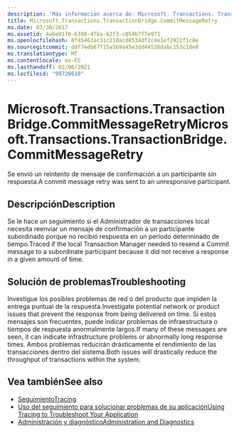 ```yaml
---
description: 'Más información acerca de: Microsoft. Transactions. TransactionBridge. CommitMessageRetry'
title: Microsoft.Transactions.TransactionBridge.CommitMessageRetry
ms.date: 03/30/2017
ms.assetid: 4abe01f0-6398-4fba-b2f3-c054b7f7e971
ms.openlocfilehash: 8f45463ac31c210acd8534df2c4e1ef2922f1c8e
ms.sourcegitcommit: ddf7edb67715a5b9a45e3dd44536dabc153c1de0
ms.translationtype: MT
ms.contentlocale: es-ES
ms.lasthandoff: 02/06/2021
ms.locfileid: "99720610"
---
```

# <a name="microsofttransactionstransactionbridgecommitmessageretry"></a><span data-ttu-id="ba1b1-103">Microsoft.Transactions.TransactionBridge.CommitMessageRetry</span><span class="sxs-lookup"><span data-stu-id="ba1b1-103">Microsoft.Transactions.TransactionBridge.CommitMessageRetry</span></span>

<span data-ttu-id="ba1b1-104">Se envió un reintento de mensaje de confirmación a un participante sin respuesta.</span><span class="sxs-lookup"><span data-stu-id="ba1b1-104">A commit message retry was sent to an unresponsive participant.</span></span>  
  
## <a name="description"></a><span data-ttu-id="ba1b1-105">Descripción</span><span class="sxs-lookup"><span data-stu-id="ba1b1-105">Description</span></span>  

 <span data-ttu-id="ba1b1-106">Se le hace un seguimiento si el Administrador de transacciones local necesita reenviar un mensaje de confirmación a un participante subordinado porque no recibió respuesta en un período determinado de tiempo.</span><span class="sxs-lookup"><span data-stu-id="ba1b1-106">Traced if the local Transaction Manager needed to resend a Commit message to a subordinate participant because it did not receive a response in a given amount of time.</span></span>  
  
## <a name="troubleshooting"></a><span data-ttu-id="ba1b1-107">Solución de problemas</span><span class="sxs-lookup"><span data-stu-id="ba1b1-107">Troubleshooting</span></span>  

 <span data-ttu-id="ba1b1-108">Investigue los posibles problemas de red o del producto que impiden la entrega puntual de la respuesta.</span><span class="sxs-lookup"><span data-stu-id="ba1b1-108">Investigate potential network or product issues that prevent the response from being delivered on time.</span></span>  <span data-ttu-id="ba1b1-109">Si estos mensajes son frecuentes, puede indicar problemas de infraestructura o tiempos de respuesta anormalmente largos.</span><span class="sxs-lookup"><span data-stu-id="ba1b1-109">If many of these messages are seen, it can indicate infrastructure problems or abnormally long response times.</span></span> <span data-ttu-id="ba1b1-110">Ambos problemas reducirán drásticamente el rendimiento de las transacciones dentro del sistema.</span><span class="sxs-lookup"><span data-stu-id="ba1b1-110">Both issues will drastically reduce the throughput of transactions within the system.</span></span>  
  
## <a name="see-also"></a><span data-ttu-id="ba1b1-111">Vea también</span><span class="sxs-lookup"><span data-stu-id="ba1b1-111">See also</span></span>

- [<span data-ttu-id="ba1b1-112">Seguimiento</span><span class="sxs-lookup"><span data-stu-id="ba1b1-112">Tracing</span></span>](index.md)
- [<span data-ttu-id="ba1b1-113">Uso del seguimiento para solucionar problemas de su aplicación</span><span class="sxs-lookup"><span data-stu-id="ba1b1-113">Using Tracing to Troubleshoot Your Application</span></span>](using-tracing-to-troubleshoot-your-application.md)
- [<span data-ttu-id="ba1b1-114">Administración y diagnóstico</span><span class="sxs-lookup"><span data-stu-id="ba1b1-114">Administration and Diagnostics</span></span>](../index.md)

